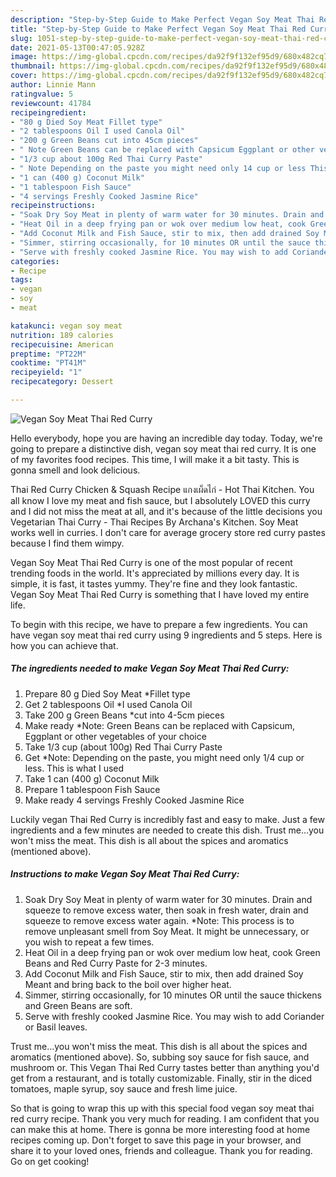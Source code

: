 ```yaml
---
description: "Step-by-Step Guide to Make Perfect Vegan Soy Meat Thai Red Curry"
title: "Step-by-Step Guide to Make Perfect Vegan Soy Meat Thai Red Curry"
slug: 1051-step-by-step-guide-to-make-perfect-vegan-soy-meat-thai-red-curry
date: 2021-05-13T00:47:05.928Z
image: https://img-global.cpcdn.com/recipes/da92f9f132ef95d9/680x482cq70/vegan-soy-meat-thai-red-curry-recipe-main-photo.jpg
thumbnail: https://img-global.cpcdn.com/recipes/da92f9f132ef95d9/680x482cq70/vegan-soy-meat-thai-red-curry-recipe-main-photo.jpg
cover: https://img-global.cpcdn.com/recipes/da92f9f132ef95d9/680x482cq70/vegan-soy-meat-thai-red-curry-recipe-main-photo.jpg
author: Linnie Mann
ratingvalue: 5
reviewcount: 41784
recipeingredient:
- "80 g Died Soy Meat Fillet type"
- "2 tablespoons Oil I used Canola Oil"
- "200 g Green Beans cut into 45cm pieces"
- " Note Green Beans can be replaced with Capsicum Eggplant or other vegetables of your choice"
- "1/3 cup about 100g Red Thai Curry Paste"
- " Note Depending on the paste you might need only 14 cup or less This is what I used"
- "1 can (400 g) Coconut Milk"
- "1 tablespoon Fish Sauce"
- "4 servings Freshly Cooked Jasmine Rice"
recipeinstructions:
- "Soak Dry Soy Meat in plenty of warm water for 30 minutes. Drain and squeeze to remove excess water, then soak in fresh water, drain and squeeze to remove excess water again. *Note: This process is to remove unpleasant smell from Soy Meat. It might be unnecessary, or you wish to repeat a few times."
- "Heat Oil in a deep frying pan or wok over medium low heat, cook Green Beans and Red Curry Paste for 2-3 minutes."
- "Add Coconut Milk and Fish Sauce, stir to mix, then add drained Soy Meant and bring back to the boil over higher heat."
- "Simmer, stirring occasionally, for 10 minutes OR until the sauce thickens and Green Beans are soft."
- "Serve with freshly cooked Jasmine Rice. You may wish to add Coriander or Basil leaves."
categories:
- Recipe
tags:
- vegan
- soy
- meat

katakunci: vegan soy meat 
nutrition: 189 calories
recipecuisine: American
preptime: "PT22M"
cooktime: "PT41M"
recipeyield: "1"
recipecategory: Dessert

---
```



![Vegan Soy Meat Thai Red Curry](https://img-global.cpcdn.com/recipes/da92f9f132ef95d9/680x482cq70/vegan-soy-meat-thai-red-curry-recipe-main-photo.jpg)

Hello everybody, hope you are having an incredible day today. Today, we're going to prepare a distinctive dish, vegan soy meat thai red curry. It is one of my favorites food recipes. This time, I will make it a bit tasty. This is gonna smell and look delicious.

Thai Red Curry Chicken &amp; Squash Recipe แกงเผ็ดไก่ - Hot Thai Kitchen. You all know I love my meat and fish sauce, but I absolutely LOVED this curry and I did not miss the meat at all, and it&#39;s because of the little decisions you Vegetarian Thai Curry - Thai Recipes By Archana&#39;s Kitchen. Soy Meat works well in curries. I don&#39;t care for average grocery store red curry pastes because I find them wimpy.

Vegan Soy Meat Thai Red Curry is one of the most popular of recent trending foods in the world. It's appreciated by millions every day. It is simple, it is fast, it tastes yummy. They're fine and they look fantastic. Vegan Soy Meat Thai Red Curry is something that I have loved my entire life.


To begin with this recipe, we have to prepare a few ingredients. You can have vegan soy meat thai red curry using 9 ingredients and 5 steps. Here is how you can achieve that.

<!--inarticleads1-->

##### The ingredients needed to make Vegan Soy Meat Thai Red Curry:

1. Prepare 80 g Died Soy Meat *Fillet type
1. Get 2 tablespoons Oil *I used Canola Oil
1. Take 200 g Green Beans *cut into 4-5cm pieces
1. Make ready  *Note: Green Beans can be replaced with Capsicum, Eggplant or other vegetables of your choice
1. Take 1/3 cup (about 100g) Red Thai Curry Paste
1. Get  *Note: Depending on the paste, you might need only 1/4 cup or less. This is what I used
1. Take 1 can (400 g) Coconut Milk
1. Prepare 1 tablespoon Fish Sauce
1. Make ready 4 servings Freshly Cooked Jasmine Rice


Luckily vegan Thai Red Curry is incredibly fast and easy to make. Just a few ingredients and a few minutes are needed to create this dish. Trust me…you won&#39;t miss the meat. This dish is all about the spices and aromatics (mentioned above). 

<!--inarticleads2-->

##### Instructions to make Vegan Soy Meat Thai Red Curry:

1. Soak Dry Soy Meat in plenty of warm water for 30 minutes. Drain and squeeze to remove excess water, then soak in fresh water, drain and squeeze to remove excess water again. *Note: This process is to remove unpleasant smell from Soy Meat. It might be unnecessary, or you wish to repeat a few times.
1. Heat Oil in a deep frying pan or wok over medium low heat, cook Green Beans and Red Curry Paste for 2-3 minutes.
1. Add Coconut Milk and Fish Sauce, stir to mix, then add drained Soy Meant and bring back to the boil over higher heat.
1. Simmer, stirring occasionally, for 10 minutes OR until the sauce thickens and Green Beans are soft.
1. Serve with freshly cooked Jasmine Rice. You may wish to add Coriander or Basil leaves.


Trust me…you won&#39;t miss the meat. This dish is all about the spices and aromatics (mentioned above). So, subbing soy sauce for fish sauce, and mushroom or. This Vegan Thai Red Curry tastes better than anything you&#39;d get from a restaurant, and is totally customizable. Finally, stir in the diced tomatoes, maple syrup, soy sauce and fresh lime juice. 

So that is going to wrap this up with this special food vegan soy meat thai red curry recipe. Thank you very much for reading. I am confident that you can make this at home. There is gonna be more interesting food at home recipes coming up. Don't forget to save this page in your browser, and share it to your loved ones, friends and colleague. Thank you for reading. Go on get cooking!
